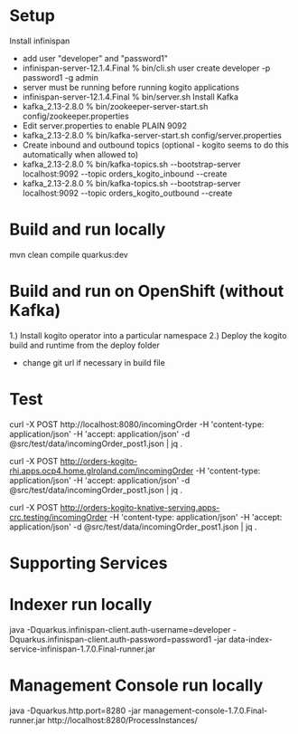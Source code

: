 # Setup
Install infinispan
- add user "developer" and "password1"
- infinispan-server-12.1.4.Final % bin/cli.sh user create developer -p password1 -g admin
- server must be running before running kogito applications
- infinispan-server-12.1.4.Final % bin/server.sh
Install Kafka
- kafka_2.13-2.8.0 % bin/zookeeper-server-start.sh config/zookeeper.properties
- Edit server.properties to enable PLAIN 9092
- kafka_2.13-2.8.0 % bin/kafka-server-start.sh config/server.properties
- Create inbound and outbound topics (optional - kogito seems to do this automatically when allowed to)
- kafka_2.13-2.8.0 % bin/kafka-topics.sh --bootstrap-server localhost:9092 --topic orders_kogito_inbound --create
- kafka_2.13-2.8.0 % bin/kafka-topics.sh --bootstrap-server localhost:9092 --topic orders_kogito_outbound --create

# Build and run locally
mvn clean compile quarkus:dev

# Build and run on OpenShift (without Kafka)
1.) Install kogito operator into a particular namespace
2.) Deploy the kogito build and runtime from the deploy folder
- change git url if necessary in build file

# Test
curl -X POST http://localhost:8080/incomingOrder -H 'content-type: application/json' -H 'accept: application/json' -d @src/test/data/incomingOrder_post1.json | jq .

curl -X POST http://orders-kogito-rhi.apps.ocp4.home.glroland.com/incomingOrder -H 'content-type: application/json' -H 'accept: application/json' -d @src/test/data/incomingOrder_post1.json | jq . 

curl -X POST http://orders-kogito-knative-serving.apps-crc.testing/incomingOrder -H 'content-type: application/json' -H 'accept: application/json' -d @src/test/data/incomingOrder_post1.json | jq .

# Supporting Services

# Indexer run locally
java  -Dquarkus.infinispan-client.auth-username=developer -Dquarkus.infinispan-client.auth-password=password1 -jar data-index-service-infinispan-1.7.0.Final-runner.jar

# Management Console run locally
java -Dquarkus.http.port=8280 -jar management-console-1.7.0.Final-runner.jar
http://localhost:8280/ProcessInstances/

